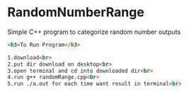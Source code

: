 # RandomNumberRange
Simple C++ program to categorize random number outputs 

```html
<h3>To Run Program</h3>

1.download<br>
2.put dir download on desktop<br>
3.open terminal and cd into downloaded dir<br>
4.run g++ randomRange.cpp<br>
5.run ./a.out for each time want result in terminal<br>
```
